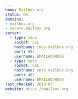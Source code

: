 ```yaml
---
name: Mailbox.org
status: OK
domains:
- mailbox.org
- secure.mailbox.org
server:
  - type: imap
    socket: SSL
    hostname: imap.mailbox.org
    port: 993
    username: EMAILADDRESS
  - type: smtp
    socket: SSL
    hostname: smtp.mailbox.org
    port: 465
    username: EMAILADDRESS
last_checked: 2019-03
website: https://mailbox.org
---
```

